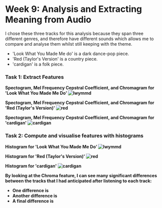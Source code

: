 # Week 9: Analysis and Extracting Meaning from Audio 

I chose these three tracks for this analysis because they span three different genres, and therefore have different sounds which allows me to compare and analyse them whilst still keeping with the theme.
- 'Look What You Made Me do' is a dark dance-pop piece.
- 'Red (Taylor's Version' is a country piece.
- 'cardigan' is a folk piece. 

### Task 1: Extract Features
<b> Spectogram, Mel Frequency Cepstral Coefficient, and Chromagram for 'Look What You Made Me Do' 
![lwymmd](lwymmd.PNG)

<b> Spectogram, Mel Frequency Cepstral Coefficient, and Chromagram for 'Red (Taylor's Version)' 
![red](red.PNG)

<b> Spectogram, Mel Frequency Cepstral Coefficient, and Chromagram for 'cardigan' 
![cardigan](cardigan.PNG)

### Task 2: Compute and visualise features with histograms

<b> Histogram for 'Look What You Made Me Do'
![lwymmd](lwymmd_analysis.png)

Histogram for 'Red (Taylor's Version)'
![red](red_analysis.png)

Histogram for 'cardigan'
![cardigan](cardigan_analysis.png)

By looking at the Chroma feature, I can see many significant differences between the tracks that I had anticipated after listening to each track:
- One difference is
- Another difference is
- A final difference is

